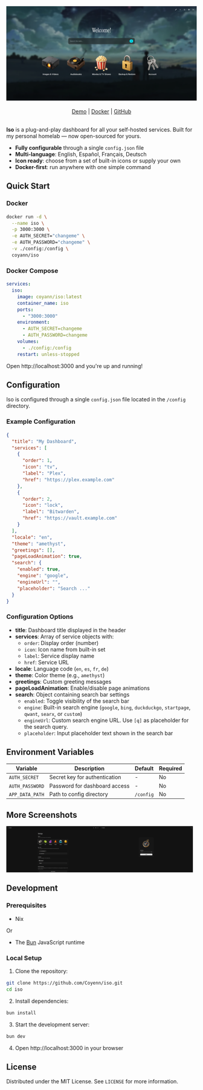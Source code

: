 <div align="center">
  <a href="https://iso.tim.cv/" target="_blank">
    <img src="./.github/assets/preview-dashboard-bg-image.png" alt="Iso dashboard screenshot" width="800" />
  </a>
</div>

<br />
<div align="center">
  <a href="https://iso.tim.cv" target="_blank">Demo</a>
  |
  <a href="https://hub.docker.com/r/coyann/iso" target="_blank">Docker</a>
  |
  <a href="https://github.com/Coyenn/iso/" target="_blank">GitHub</a>
</div>
<br />

**Iso** is a plug-and-play dashboard for all your self-hosted services.
Built for my personal homelab — now open-sourced for yours.

- **Fully configurable** through a single `config.json` file
- **Multi-language**: English, Español, Français, Deutsch
- **Icon ready**: choose from a set of built-in icons or supply your own
- **Docker-first**: run anywhere with one simple command

## ‍️Quick Start

### Docker

```bash
docker run -d \
  --name iso \
  -p 3000:3000 \
  -e AUTH_SECRET="changeme" \
  -e AUTH_PASSWORD="changeme" \
  -v ./config:/config \
  coyann/iso
```

### Docker Compose

```yaml
services:
  iso:
    image: coyann/iso:latest
    container_name: iso
    ports:
      - "3000:3000"
    environment:
      - AUTH_SECRET=changeme
      - AUTH_PASSWORD=changeme
    volumes:
      - ./config:/config
    restart: unless-stopped
```

Open http://localhost:3000 and you're up and running!

## Configuration

Iso is configured through a single `config.json` file located in the `/config` directory.

### Example Configuration

```json
{
  "title": "My Dashboard",
  "services": [
    {
      "order": 1,
      "icon": "tv",
      "label": "Plex",
      "href": "https://plex.example.com"
    },
    {
      "order": 2,
      "icon": "lock",
      "label": "Bitwarden",
      "href": "https://vault.example.com"
    }
  ],
  "locale": "en",
  "theme": "amethyst",
  "greetings": [],
  "pageLoadAnimation": true,
  "search": {
    "enabled": true,
    "engine": "google",
    "engineUrl": "",
    "placeholder": "Search ..."
  }
}
```

### Configuration Options

- **title**: Dashboard title displayed in the header
- **services**: Array of service objects with:
  - `order`: Display order (number)
  - `icon`: Icon name from built-in set
  - `label`: Service display name
  - `href`: Service URL
- **locale**: Language code (`en`, `es`, `fr`, `de`)
- **theme**: Color theme (e.g., `amethyst`)
- **greetings**: Custom greeting messages
- **pageLoadAnimation**: Enable/disable page animations
- **search**: Object containing search bar settings
  - `enabled`: Toggle visibility of the search bar
  - `engine`: Built-in search engine (`google`, `bing`, `duckduckgo`, `startpage`, `qwant`, `searx`, or `custom`)
  - `engineUrl`: Custom search engine URL. Use `[q]` as placeholder for the search query.
  - `placeholder`: Input placeholder text shown in the search bar

## Environment Variables

| Variable | Description | Default | Required |
|----------|-------------|---------|----------|
| `AUTH_SECRET` | Secret key for authentication | - | No |
| `AUTH_PASSWORD` | Password for dashboard access | - | No |
| `APP_DATA_PATH` | Path to config directory | `/config` | No |

## More Screenshots

<div style="display: flex;">
  <img src="./.github/assets/preview-settings.png" alt="Iso settings screenshot" width="400" style="width: 49%;" />
  <img src="./.github/assets/preview-login.png" alt="Iso login screenshot" width="400" style="width: 49%;" />
</div>

## Development

### Prerequisites

- Nix

Or

- The [Bun](https://bun.sh/) JavaScript runtime

### Local Setup

1. Clone the repository:
```bash
git clone https://github.com/Coyenn/iso.git
cd iso
```

2. Install dependencies:
```bash
bun install
```

3. Start the development server:
```bash
bun dev
```

4. Open http://localhost:3000 in your browser

## License

Distributed under the MIT License. See `LICENSE` for more information.